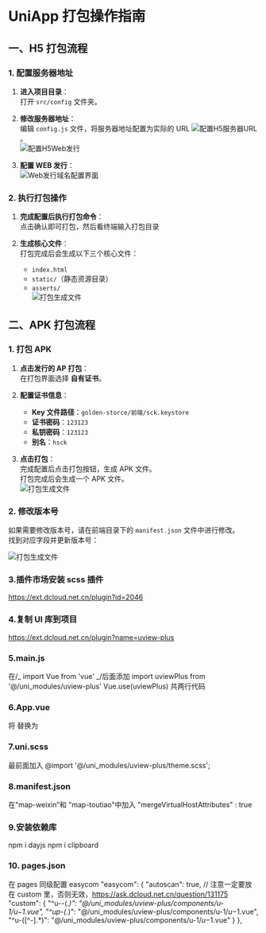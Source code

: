 # UniApp 打包操作指南

## 一、H5 打包流程

### 1. 配置服务器地址

1. **进入项目目录**：  
   打开 `src/config` 文件夹。

2. **修改服务器地址**：  
   编辑 `config.js` 文件，将服务器地址配置为实际的 URL ![配置H5服务器URL](../../src/image/t_image25.png)。  
   ![配置H5Web发行](../../src/image/t_image26.png)

3. **配置 WEB 发行**：  
   ![Web发行域名配置界面](../../src/image/t_image27.png)

### 2. 执行打包操作

1. **完成配置后执行打包命令**：  
   点击确认即可打包，然后看终端输入打包目录

2. **生成核心文件**：  
   打包完成后会生成以下三个核心文件：
   - `index.html`
   - `static/`（静态资源目录）
   - `asserts/`  
     ![打包生成文件](../../src/image/t_image28.png)

## 二、APK 打包流程

### 1. 打包 APK

1. **点击发行的 AP 打包**：  
   在打包界面选择 **自有证书**。

2. **配置证书信息**：

   - **Key 文件路径**：`golden-storce/前端/sck.keystore`
   - **证书密码**：`123123`
   - **私钥密码**：`123123`
   - **别名**：`hsck`

3. **点击打包**：  
   完成配置后点击打包按钮，生成 APK 文件。  
   打包完成后会生成一个 APK 文件。  
   ![打包生成文件](../../src/image/t_image29.png)

### 2. 修改版本号

如果需要修改版本号，请在前端目录下的 `manifest.json` 文件中进行修改。  
找到对应字段并更新版本号：

![打包生成文件](../../src/image/t_image30.png)

### 3.插件市场安装 scss 插件

https://ext.dcloud.net.cn/plugin?id=2046

### 4.复制 UI 库到项目

https://ext.dcloud.net.cn/plugin?name=uview-plus

### 5.main.js

在/_ import Vue from 'vue' _/后面添加
import uviewPlus from '@/uni_modules/uview-plus'
Vue.use(uviewPlus)
共两行代码

### 6.App.vue

将 <style></style> 替换为

<style lang="scss">
	@import "@/uni_modules/uview-plus/index.scss";
</style>

### 7.uni.scss

最前面加入
@import '@/uni_modules/uview-plus/theme.scss';

### 8.manifest.json

在“map-weixin”和 "map-toutiao"中加入
"mergeVirtualHostAttributes" : true

### 9.安装依赖库

npm i dayjs
npm i clipboard

### 10. pages.json

在 pages 同级配置 easycom
"easycom": {
"autoscan": true,
// 注意一定要放在 custom 里，否则无效，https://ask.dcloud.net.cn/question/131175
"custom": {
"^u--(._)": "@/uni_modules/uview-plus/components/u-$1/u-$1.vue",
"^up-(._)": "@/uni_modules/uview-plus/components/u-$1/u-$1.vue",
"^u-([^-].\*)": "@/uni_modules/uview-plus/components/u-$1/u-$1.vue"
}
},
